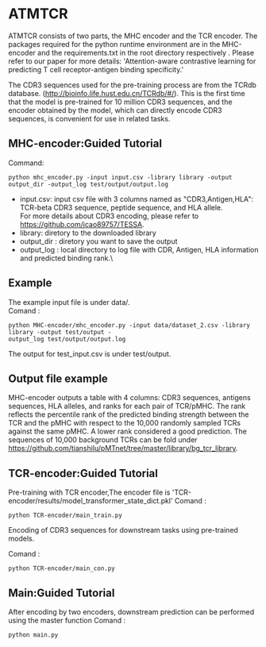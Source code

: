 # ATMTCR
ATMTCR consists of two parts, the MHC encoder and the TCR encoder. The packages required for the python runtime environment are in the MHC-encoder and the requirements.txt in the root directory respectively
. Please refer to our paper for more details: 'Attention-aware contrastive learning for predicting T
cell receptor-antigen binding specificity.'

The CDR3 sequences used for the pre-training process are from the TCRdb database.
(http://bioinfo.life.hust.edu.cn/TCRdb/#/).
This is the first time that the model is pre-trained for 10 million CDR3 sequences, and the encoder obtained by the model, which can directly encode CDR3 sequences, is convenient for use in related tasks.




## MHC-encoder:Guided Tutorial
Command:
```
python mhc_encoder.py -input input.csv -library library -output output_dir -output_log test/output/output.log
```
* input.csv: input csv file with 3 columns named as "CDR3,Antigen,HLA": TCR-beta CDR3 sequence, peptide sequence, and HLA allele.\
For more details about CDR3 encoding, please refer to https://github.com/jcao89757/TESSA.
* library: diretory to the downloaded library
* output_dir : diretory you want to save the output
* output_log : local directory to log file with CDR, Antigen, HLA information and predicted binding rank.\


## Example 
The example input file is under data/.\
Comand :
```
python MHC-encoder/mhc_encoder.py -input data/dataset_2.csv -library library -output test/output -
output_log test/output/output.log
```
The output for test_input.csv is under test/output.

## Output file example
MHC-encoder outputs a table with 4 columns: CDR3 sequences, antigens sequences, HLA alleles, and ranks for each pair of TCR/pMHC. The rank reflects the percentile rank of the predicted binding strength between the TCR and the pMHC with respect to the 10,000 randomly sampled TCRs against the same pMHC. A lower rank considered a good prediction. The sequences of 10,000 background TCRs can be fold under https://github.com/tianshilu/pMTnet/tree/master/library/bg_tcr_library. 


## TCR-encoder:Guided Tutorial
Pre-training with TCR encoder,The encoder file is 'TCR-encoder/results/model_transformer_state_dict.pkl'
Comand :
```
python TCR-encoder/main_train.py
```

Encoding of CDR3 sequences for downstream tasks using pre-trained models.

Comand :
```
python TCR-encoder/main_con.py
```

## Main:Guided Tutorial
After encoding by two encoders, downstream prediction can be performed using the master function
Comand :
```
python main.py
```
